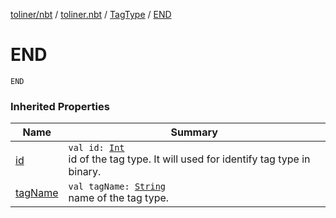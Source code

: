 [toliner/nbt](../../index.md) / [toliner.nbt](../index.md) / [TagType](index.md) / [END](./-e-n-d.md)

# END

`END`

### Inherited Properties

| Name | Summary |
|---|---|
| [id](id.md) | `val id: `[`Int`](https://kotlinlang.org/api/latest/jvm/stdlib/kotlin/-int/index.html)<br>id of the tag type. It will used for identify tag type in binary. |
| [tagName](tag-name.md) | `val tagName: `[`String`](https://kotlinlang.org/api/latest/jvm/stdlib/kotlin/-string/index.html)<br>name of the tag type. |
